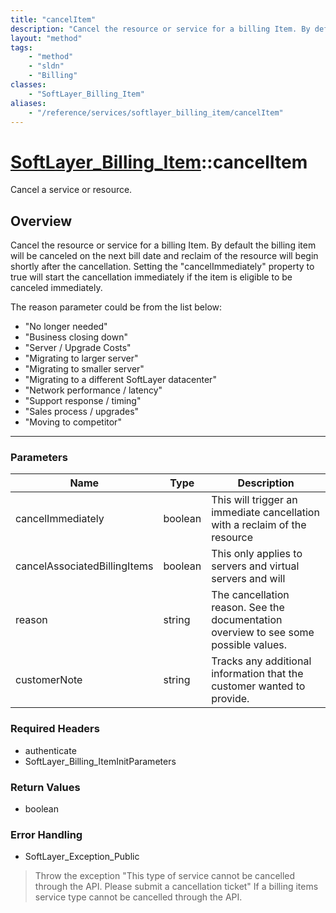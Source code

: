 ```yaml
---
title: "cancelItem"
description: "Cancel the resource or service for a billing Item. By default the billing item will be canceled on the next bill date an... "
layout: "method"
tags:
    - "method"
    - "sldn"
    - "Billing"
classes:
    - "SoftLayer_Billing_Item"
aliases:
    - "/reference/services/softlayer_billing_item/cancelItem"
---
```

# [SoftLayer_Billing_Item](/reference/services/SoftLayer_Billing_Item)::cancelItem

Cancel a service or resource.


## Overview 
Cancel the resource or service for a billing Item. By default the billing item will be canceled on the next bill date and reclaim of the resource will begin shortly after the cancellation. Setting the "cancelImmediately" property to true will start the cancellation immediately if the item is eligible to be canceled immediately. 

The reason parameter could be from the list below: 
* "No longer needed"
* "Business closing down"
* "Server / Upgrade Costs"
* "Migrating to larger server"
* "Migrating to smaller server"
* "Migrating to a different SoftLayer datacenter"
* "Network performance / latency"
* "Support response / timing"
* "Sales process / upgrades"
* "Moving to competitor"

-----

### Parameters 
|Name | Type | Description |
| --- | --- | --- |
|cancelImmediately| boolean| This will trigger an immediate cancellation with a reclaim of the resource|
|cancelAssociatedBillingItems| boolean| This only applies to servers and virtual servers and will|
|reason| string| The cancellation reason. See the documentation overview to see some possible values.|
|customerNote| string| Tracks any additional information that the customer wanted to provide.|


### Required Headers
* authenticate
* SoftLayer_Billing_ItemInitParameters


### Return Values
* boolean



### Error Handling

* SoftLayer_Exception_Public 

> Throw the exception "This type of service cannot be cancelled through the API.  Please submit a cancellation ticket" If a billing items service type cannot be cancelled through the API. 



